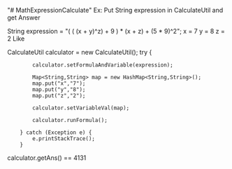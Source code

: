 "# MathExpressionCalculate" 
Ex: Put String expression in CalculateUtil and get Answer

String expression = "( ( (x + y)^z) + 9 ) * (x + z) + (5 * 9)^2";
x = 7
y = 8
z = 2
Like 

CalculateUtil calculator = new CalculateUtil();
		try {

			calculator.setFormulaAndVariable(expression);

			Map<String,String> map = new HashMap<String,String>();
			map.put("x","7");
			map.put("y","8");
			map.put("z","2");

			calculator.setVariableVal(map);

			calculator.runFormula();

		} catch (Exception e) {
			e.printStackTrace();
		}

calculator.getAns() == 4131

